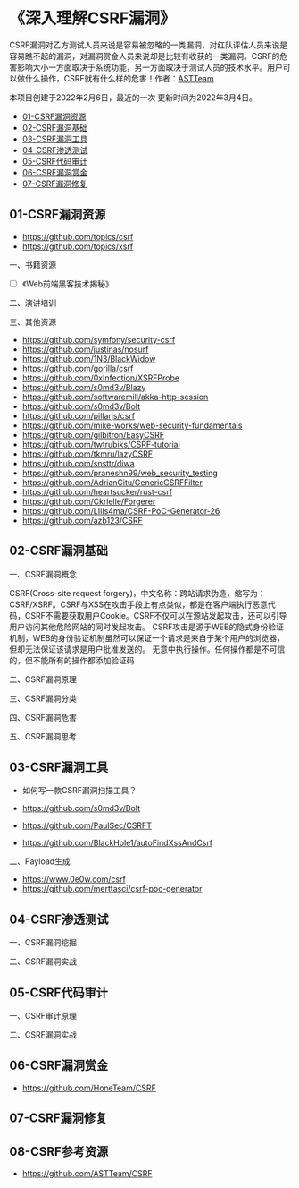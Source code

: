 # 《深入理解CSRF漏洞》
CSRF漏洞对乙方测试人员来说是容易被忽略的一类漏洞，对红队评估人员来说是容易瞧不起的漏洞，对漏洞赏金人员来说却是比较有收获的一类漏洞。CSRF的危害影响大小一方面取决于系统功能，另一方面取决于测试人员的技术水平。用户可以做什么操作，CSRF就有什么样的危害！作者：[ASTTeam](https://github.com/ASTTeam/CSRF)

本项目创建于2022年2月6日，最近的一次 更新时间为2022年3月4日。

- [01-CSRF漏洞资源]()
- [02-CSRF漏洞基础]()
- [03-CSRF漏洞工具]()
- [04-CSRF渗透测试]()
- [05-CSRF代码审计]()
- [06-CSRF漏洞赏金]()
- [07-CSRF漏洞修复]()

## 01-CSRF漏洞资源

- https://github.com/topics/csrf
- https://github.com/topics/xsrf

一、书籍资源

- [ ] 《Web前端黑客技术揭秘》

二、演讲培训

三、其他资源

- https://github.com/symfony/security-csrf
- https://github.com/justinas/nosurf
- https://github.com/1N3/BlackWidow
- https://github.com/gorilla/csrf
- https://github.com/0xInfection/XSRFProbe
- https://github.com/s0md3v/Blazy
- https://github.com/softwaremill/akka-http-session
- https://github.com/s0md3v/Bolt
- https://github.com/pillarjs/csrf
- https://github.com/mike-works/web-security-fundamentals
- https://github.com/gilbitron/EasyCSRF
- https://github.com/twtrubiks/CSRF-tutorial
- https://github.com/tkmru/lazyCSRF
- https://github.com/snsttr/diwa
- https://github.com/praneshn99/web_security_testing
- https://github.com/AdrianCitu/GenericCSRFFilter
- https://github.com/heartsucker/rust-csrf
- https://github.com/Ckrielle/Forgerer
- https://github.com/LIIIs4ma/CSRF-PoC-Generator-26
- https://github.com/azb123/CSRF

## 02-CSRF漏洞基础

一、CSRF漏洞概念

CSRF(Cross-site request forgery)，中文名称：跨站请求伪造，缩写为：CSRF/XSRF。CSRF与XSS在攻击手段上有点类似，都是在客户端执行恶意代码，CSRF不需要获取用户Cookie。CSRF不仅可以在源站发起攻击，还可以引导用户访问其他危险网站的同时发起攻击。
CSRF攻击是源于WEB的隐式身份验证机制，WEB的身份验证机制虽然可以保证一个请求是来自于某个用户的浏览器，但却无法保证该请求是用户批准发送的。
无意中执行操作。任何操作都是不可信的，但不能所有的操作都添加验证码

二、CSRF漏洞原理

三、CSRF漏洞分类

四、CSRF漏洞危害

五、CSRF漏洞思考

## 03-CSRF漏洞工具

- 如何写一款CSRF漏洞扫描工具？

- https://github.com/s0md3v/Bolt
- https://github.com/PaulSec/CSRFT
- https://github.com/BlackHole1/autoFindXssAndCsrf

二、Payload生成

- https://www.0e0w.com/csrf
- https://github.com/merttasci/csrf-poc-generator

## 04-CSRF渗透测试

一、CSRF漏洞挖掘

二、CSRF漏洞实战

## 05-CSRF代码审计

一、CSRF审计原理

二、CSRF漏洞实战

## 06-CSRF漏洞赏金

- https://github.com/HoneTeam/CSRF

## 07-CSRF漏洞修复

## 08-CSRF参考资源

- https://github.com/ASTTeam/CSRF